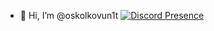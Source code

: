 - 👋 Hi, I’m @oskolkovun1t
[![Discord Presence](https://lanyard.cnrad.dev/api/374155911478116352)](https://discord.com/users/374155911478116352)

<!---
oskolkovun1t/oskolkovun1t is a ✨ special ✨ repository because its `README.md` (this file) appears on your GitHub profile.
You can click the Preview link to take a look at your changes.
--->
